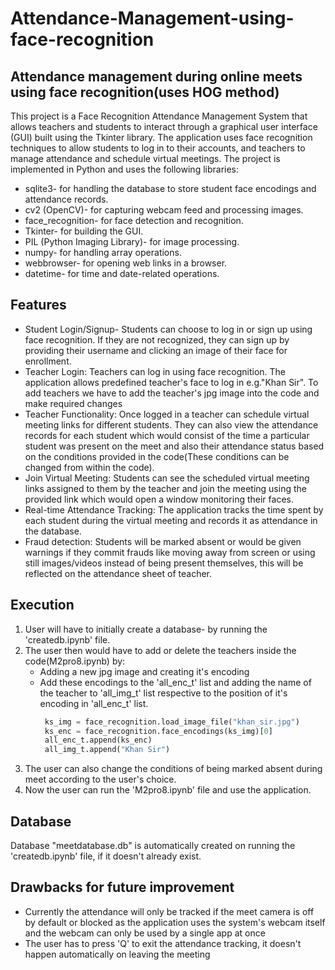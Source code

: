 # Attendance-Management-using-face-recognition
## Attendance management during online meets using face recognition(uses HOG method)

This project is a Face Recognition Attendance Management System that allows teachers and students to interact through a graphical user interface (GUI) built using the Tkinter library. The application uses face recognition techniques to allow students to log in to their accounts, and teachers to manage attendance and schedule virtual meetings. The project is implemented in Python and uses the following libraries:

* sqlite3- for handling the database to store student face encodings and attendance records.
* cv2 (OpenCV)- for capturing webcam feed and processing images.
* face_recognition- for face detection and recognition.
* Tkinter- for building the GUI.
* PIL (Python Imaging Library)- for image processing.
* numpy- for handling array operations.
* webbrowser- for opening web links in a browser.
* datetime- for time and date-related operations.

## Features

* Student Login/Signup- Students can choose to log in or sign up using face recognition. If they are not recognized, they can sign up by providing their username and clicking an image of their face for enrollment.
* Teacher Login: Teachers can log in using face recognition. The application allows predefined teacher's face to log in e.g."Khan Sir". To add teachers we have to add the teacher's jpg image into the code and make required changes
* Teacher Functionality: Once logged in a teacher can schedule virtual meeting links for different students. They can also view the attendance records for each student which would consist of the time a particular student was present on the meet and also their attendance status based on the conditions provided in the code(These conditions can be changed from within the code).
* Join Virtual Meeting: Students can see the scheduled virtual meeting links assigned to them by the teacher and join the meeting using the provided link which would open a window monitoring their faces.
* Real-time Attendance Tracking: The application tracks the time spent by each student during the virtual meeting and records it as attendance in the database.
* Fraud detection: Students will be marked absent or would be given warnings if they commit frauds like moving away from screen or using still images/videos instead of being present themselves, this will be reflected on the attendance sheet of teacher.

## Execution

1. User will have to initially create a database- by running the 'createdb.ipynb' file.
2. The user then would have to add or delete the teachers inside the code(M2pro8.ipynb) by:
   * Adding a new jpg image and creating it's encoding
   * Add these encodings to the 'all_enc_t' list and adding the name of the teacher to 'all_img_t' list respective to the position of it's encoding in 'all_enc_t' list.
     ```python
      ks_img = face_recognition.load_image_file("khan_sir.jpg")
      ks_enc = face_recognition.face_encodings(ks_img)[0]
      all_enc_t.append(ks_enc)
      all_img_t.append("Khan Sir")
     ```
3. The user can also change the conditions of being marked absent during meet according to the user's choice.
4. Now the user can run the 'M2pro8.ipynb' file and use the application.

## Database

Database "meetdatabase.db" is automatically created on running the 'createdb.ipynb' file, if it doesn't already exist.

## Drawbacks for future improvement

* Currently the attendance will only be tracked if the meet camera is off by default or blocked as the application uses the system's webcam itself and the webcam can only be used by a single app at once
* The user has to press 'Q' to exit the attendance tracking, it doesn't happen automatically on leaving the meeting

